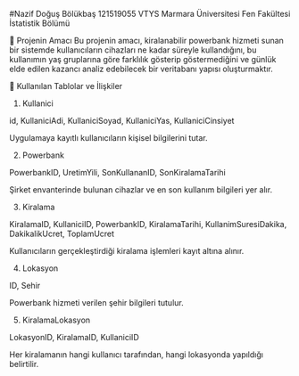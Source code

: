 #Nazif Doğuş Bölükbaş 121519055 VTYS
Marmara Üniversitesi Fen Fakültesi İstatistik Bölümü

🎯 Projenin Amacı
Bu projenin amacı, kiralanabilir powerbank hizmeti sunan bir sistemde kullanıcıların cihazları ne kadar süreyle kullandığını, bu kullanımın yaş gruplarına göre farklılık gösterip göstermediğini ve günlük elde edilen kazancı analiz edebilecek bir veritabanı yapısı oluşturmaktır.

🧱 Kullanılan Tablolar ve İlişkiler
1. Kullanici

id, KullaniciAdi, KullaniciSoyad, KullaniciYas, KullaniciCinsiyet

Uygulamaya kayıtlı kullanıcıların kişisel bilgilerini tutar.

2. Powerbank

PowerbankID, UretimYili, SonKullananID, SonKiralamaTarihi

Şirket envanterinde bulunan cihazlar ve en son kullanım bilgileri yer alır.

3. Kiralama

KiralamaID, KullaniciID, PowerbankID, KiralamaTarihi, KullanimSuresiDakika, DakikalikUcret, ToplamUcret

Kullanıcıların gerçekleştirdiği kiralama işlemleri kayıt altına alınır.

4. Lokasyon

ID, Sehir

Powerbank hizmeti verilen şehir bilgileri tutulur.

5. KiralamaLokasyon

LokasyonID, KiralamaID, KullaniciID

Her kiralamanın hangi kullanıcı tarafından, hangi lokasyonda yapıldığı belirtilir.
